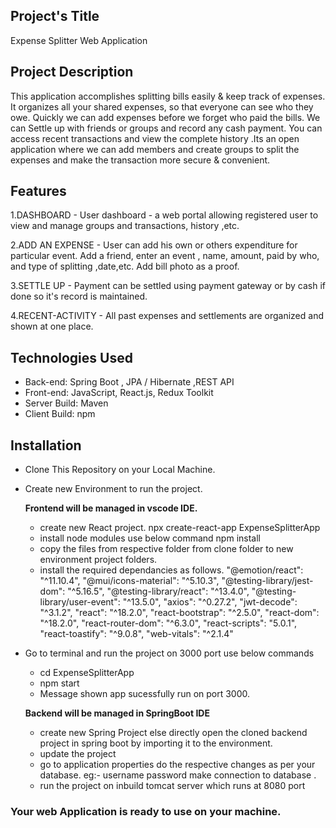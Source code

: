 
## Project's Title
Expense Splitter Web Application

## Project Description
This application accomplishes splitting bills easily & keep track of expenses. It organizes all your shared expenses, so that everyone can see who they owe. Quickly we can add expenses before we forget who paid the bills. We can Settle up with friends or groups and record any cash payment. You can access recent transactions and view the complete history .Its an open application where we can add members and create groups to split the expenses and make the transaction more secure & convenient.

## Features
 1.DASHBOARD - User dashboard - a web portal allowing registered user to                     view and manage groups and transactions, history ,etc.    
 
 2.ADD AN EXPENSE - User can add his own or others expenditure for particular event. Add a friend, enter an event , name, amount, paid by who, and type of  splitting      ,date,etc. Add bill photo as a proof.
 
 3.SETTLE UP - Payment can be settled using payment gateway or by cash if done so it's record is maintained.  
 
 4.RECENT-ACTIVITY - All past expenses and settlements are    organized and shown at one place.

## Technologies Used 
-	Back-end: Spring Boot , JPA / Hibernate ,REST API
-	Front-end: JavaScript, React.js, Redux Toolkit	
-	Server Build: Maven
-	Client Build: npm


## Installation
  - Clone This Repository on your Local Machine.
  - Create new Environment to run the project.
  
    **Frontend will be managed in vscode IDE.**
     - create new React project.
       npx create-react-app ExpenseSplitterApp
     - install node modules use below command
       npm install
     - copy the files from respective folder from clone folder to new environment project folders.
     - install the required dependancies as follows.
    "@emotion/react": "^11.10.4",
    "@mui/icons-material": "^5.10.3",
    "@testing-library/jest-dom": "^5.16.5",
    "@testing-library/react": "^13.4.0",
    "@testing-library/user-event": "^13.5.0",
    "axios": "^0.27.2",
    "jwt-decode": "^3.1.2",
    "react": "^18.2.0",
    "react-bootstrap": "^2.5.0",
    "react-dom": "^18.2.0",
    "react-router-dom": "^6.3.0",
    "react-scripts": "5.0.1",
    "react-toastify": "^9.0.8",
    "web-vitals": "^2.1.4"

  - Go to terminal and run the project on 3000 port
    use below commands
     - cd ExpenseSplitterApp
     - npm start
	  - Message shown app sucessfully run on port 3000.

    **Backend will be managed in SpringBoot IDE**
     - create new Spring Project else directly open the cloned backend project in spring boot by importing it to the environment.
     - update the project 
     - go to application properties do the respective changes as per your database. 
       eg:- username password make connection to database .
     - run the project on inbuild tomcat server which runs at 8080 port

### Your web Application is ready to use on your machine.
   

   

     

	
